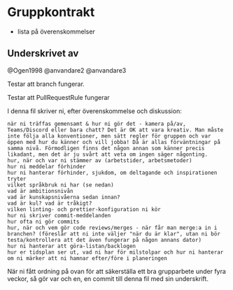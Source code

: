 # Gruppkontrakt
- lista på överenskommelser

## Underskrivet av
@Ogen1998
@anvandare2
@anvandare3


Testar att branch fungerar.

Testar att PullRequestRule fungerar


I denna fil skriver ni, efter överenskommelse och diskussion:

    när ni träffas gemensamt & hur ni gör det - kamera på/av, Teams/Discord eller bara chatt? Det är OK att vara kreativ. Man måste inte följa alla konventioner, men sätt regler för gruppen och var öppen med hur du känner och vill jobba! Då är allas förväntningar på samma nivå. Förmodligen finns det någon annan som känner precis likadant, men det är ju svårt att veta om ingen säger någonting.
    hur, när och var ni stämmer av (arbetstider, arbetsmetoder)
    hur ni meddelar förhinder
    hur ni hanterar förhinder, sjukdom, om deltagande och inspirationen tryter
    vilket språkbruk ni har (se nedan)
    vad är ambitionsnivån
    vad är kunskapsnivåerna sedan innan?
    vad är kul? vad är tråkigt?
    vilken linting- och prettier-konfiguration ni kör
    hur ni skriver commit-meddelanden
    hur ofta ni gör commits
    hur, när och vem gör code reviews/merges - när får man merge:a in i branchen? (föreslår att ni inte väljer "när du är klar", utan ni bör testa/kontrollera att det även fungerar på någon annans dator)
    hur ni hanterar att göra-listan/backlogen
    hur er tidsplan ser ut, vad ni har för milstolpar och hur ni hanterar om ni märker att ni hamnar efter/före i planeringen

När ni fått ordning på ovan för att säkerställa ett bra grupparbete under fyra veckor, så gör var och en, en commit till denna fil med sin underskrift.